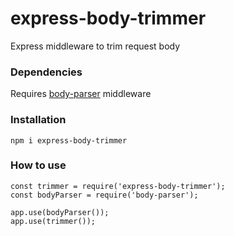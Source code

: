 # express-body-trimmer

Express middleware to trim request body

### Dependencies

Requires [body-parser](https://github.com/expressjs/body-parser) middleware

### Installation

```shell
npm i express-body-trimmer
```

### How to use

```shell
const trimmer = require('express-body-trimmer');
const bodyParser = require('body-parser');

app.use(bodyParser());
app.use(trimmer());
```
